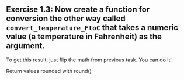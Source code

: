 ## Exercise 1.3: Now create a function for conversion the other way called `convert_temperature_FtoC` that takes a numeric value (a temperature in Fahrenheit) as the argument.

To get this result, just flip the math from previous task. You can do it!

Return values rounded with round()
